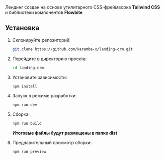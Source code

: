 Лендинг создан на основе утилитарного CSS-фреймворка **Tailwind CSS** и библиотеки компонентов **Flowbite**

## Установка

1.  Склонируйте репозиторий:

    ``` bash  
    git clone https://github.com/karamba-x/landing-crm.git
    ```
3.  Перейдите в директорию проекта:
   
    ``` bash   
    cd landing-crm
    ```
4.  Установите зависимости:
    
    ``` bash   
    npm install
    ```
5.  Запуск в режиме разработки:
    
    ``` bash   
    npm run dev
    ```
6.  Сборка:
    
    ``` bash   
    npm run build
    ```
    **Итоговые файлы будут размещены в папке dist**
    
7.  Предварительный просмотр сборки:
    
    ``` bash
    npm run preview
    ```